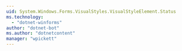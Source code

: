 ```yaml
---
uid: System.Windows.Forms.VisualStyles.VisualStyleElement.Status
ms.technology: 
  - "dotnet-winforms"
author: "dotnet-bot"
ms.author: "dotnetcontent"
manager: "wpickett"
---
```

